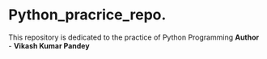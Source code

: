# Python_pracrice_repo.
This repository is dedicated to the practice of Python Programming
<b>Author</b> - <b>Vikash Kumar Pandey</b>
